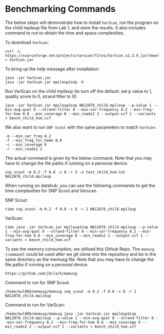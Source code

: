 # Benchmarking Commands
The below steps will demonstrate how to install `VarScan`, run the program on the child mpileup file from Lab 1, and store the results. It also includes command to run to obtain the time and space complexities.

To download `VarScan`:
```
curl -L https://sourceforge.net/projects/varscan/files/VarScan.v2.3.9.jar/download > VarScan.jar
```
To bring up the help message after installation:
```
java -jar VarScan.jar
java -jar VarScan.jar mpileup2snp -h
```
Run VarScan on the child mpileup (to turn off the default: set p value to 1, quality score to 0, strand filter to 0):
```
java -jar VarScan.jar mpileup2snp NA12878_child.mpileup --p-value 1 --min-avg-qual 0 --strand-filter 0 --min-var-frequency 0.2 --min-freq-for-hom 0.8 --min_coverage 8 --min_reads2 2 --output-vcf 1 --variants > bench_child_hom.vcf
```
We also want to run `SNP Scout` with the same parameters to match `VarScan`:
```
-m --min_var_freq 0.2
-f --min_freq_for_homo 0.8
-c --min_coverage 8
-r --min_reads2 2
```
The actual command is given by the below command. Note that you may have to change the file paths if running on a personal device.
```
snp_scout -m 0.2 -f 0.8 -c 8 -r 2 -o test_child_hom.txt NA12878_child.mpileup
```
When running on datahub, you can use the following commands to get the time complexities for SNP Scout and Varscan.

SNP Scout:
```
time snp_scout -m 0.2 -f 0.8 -c 8 -r 2 NA12878_child.mpileup
```
VarScan:
```
time java -jar VarScan.jar mpileup2snp NA12878_child.mpileup --p-value 1 --min-avg-qual 0 --strand-filter 0 --min-var-frequency 0.2 --min-freq-for-hom 0.8 --min_coverage 8 --min_reads2 2 --output-vcf 1 --variants > bench_child_hom.vcf
```
To see the memory consumption, we utilized this Github Repo. The ```memusg [command]``` could be used after we git clone into the repository and be in the same directory as the memusg file. Note that you may have to change the file paths if running on a personal device.
```
https://github.com/jhclark/memusg
```
Command to run for SNP Scout: 
```
/home/mul009/memusg/memusg snp_scout -m 0.2 -f 0.8 -c 8 -r 2 NA12878_child.mpileup
```
Command to run for VarScan: 
```
/home/mul009/memusg/memusg java -jar VarScan.jar mpileup2snp NA12878_child.mpileup --p-value 1 --min-avg-qual 0 --strand-filter 0 --min-var-frequency 0.2 --min-freq-for-hom 0.8 --min_coverage 8 --min_reads2 2 --output-vcf 1 --variants > bench_child_hom.vcf
```
